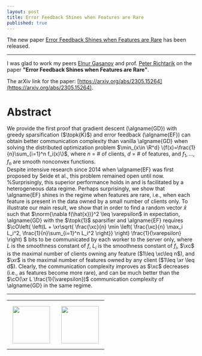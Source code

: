 ```yaml
---
layout: post
title: Error Feedback Shines when Features are Rare
published: true
---
```


The new paper [Error Feedback Shines when Features are Rare](https://arxiv.org/abs/2305.15264) has been released.

---

I was glad to work my peers [Elnur Gasanov](https://elnurgasanov.com/) and prof. [Peter Richtarik](https://richtarik.org/) on the paper **"Error Feedback Shines when Features are Rare"**.

The arXiv link for the paper: [https://arxiv.org/abs/2305.15264](https://arxiv.org/abs/2305.15264). 

# Abstract

We provide the first proof that gradient descent (\algname{GD}) with greedy sparsification ($\topk{K}$)  and error feedback (\algname{EF}) can obtain better communication complexity than vanilla \algname{GD} when solving the distributed  optimization problem $\min_{x\in \R^d} \{f(x)=\frac{1}{n}\sum_{i=1}^n f_i(x)\}$, where $n$ = \# of clients, $d$ = \# of features, and $f_1,\dots,f_n$ are smooth nonconvex functions.  
Despite intensive research since 2014  when \algname{EF} was first proposed by Seide et al., this problem remained open until now. %Surprisingly, this superior performance holds in and is facilitated by a heterogeneous data regime. 
Perhaps surprisingly, we show that \algname{EF} shines in the regime when features are rare, i.e., when each feature is present in the data owned by a small number of clients only. To illustrate our main result, we show that  in order to find a random vector $\hat{x}$ such that $\norm{\nabla f(\hat{x})}^2 \leq \varepsilon$ in expectation, \algname{GD} with the $\topk{1}$ sparsifier and \algname{EF} requires  
$\cO\left( \left(L +   \xr\sqrt{ \frac{\xc}{n} \min \left\{ \frac{\xc}{n}  \max_i L_i^2, \frac{1}{n}\sum_{i=1}^n L_i^2 \right\}}  \right) \frac{1}{\varepsilon} \right) $ bits to be communicated by each worker to the server only, where $L$ is the smoothness constant of $f$, 
$L_i$ is the smoothness constant of $f_i$, $\xc$ is the maximal number of clients owning any feature ($1\leq \xc\leq n$), and $\xr$ is the maximal number of features owned by any client ($1\leq \xr \leq d$). Clearly, the communication complexity improves as $\xc$  decreases (i.e., as features become more rare), and can be much better than the $\cO(\xr L \frac{1}{\varepsilon})$ communication complexity of \algname{GD} in the same regime.

---

<table style="text-align:center;">
<tr>
<td style="padding:15px;text-align:center;vertical-align:middle;"> <img height="100px" src="https://burlachenkok.github.io/materials/KAUST-logo.png"/> </td> 
<td style="padding:15px;text-align:center;vertical-align:middle;"> <img height="100px" src="https://burlachenkok.github.io/materials/SDAIA-Logo-2.png"/> </td> 
</tr>
</table>
